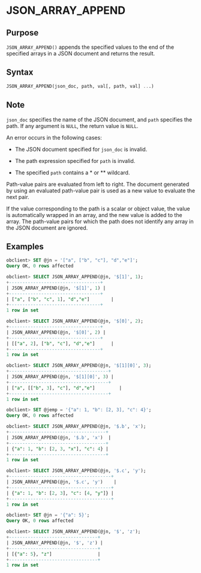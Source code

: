 # JSON_ARRAY_APPEND

## Purpose

`JSON_ARRAY_APPEND()` appends the specified values to the end of the specified arrays in a JSON document and returns the result.

## Syntax

```sql
JSON_ARRAY_APPEND(json_doc, path, val[, path, val] ...)
```

## Note

`json_doc` specifies the name of the JSON document, and `path` specifies the path. If any argument is `NULL`, the return value is `NULL`.

An error occurs in the following cases:

* The JSON document specified for `json_doc` is invalid.

* The path expression specified for `path` is invalid.

* The specified `path` contains a \* or \*\* wildcard.

Path-value pairs are evaluated from left to right. The document generated by using an evaluated path-value pair is used as a new value to evaluate the next pair.

If the value corresponding to the path is a scalar or object value, the value is automatically wrapped in an array, and the new value is added to the array. The path-value pairs for which the path does not identify any array in the JSON document are ignored.

## Examples

```sql
obclient> SET @jn = '["a", ["b", "c"], "d","e"]';
Query OK, 0 rows affected

obclient> SELECT JSON_ARRAY_APPEND(@jn, '$[1]', 1);
+----------------------------------+
| JSON_ARRAY_APPEND(@jn, '$[1]', 1) |
+----------------------------------+
| ["a", ["b", "c", 1], "d","e"]        |
+----------------------------------+
1 row in set

obclient> SELECT JSON_ARRAY_APPEND(@jn, '$[0]', 2);
+----------------------------------+
| JSON_ARRAY_APPEND(@jn, '$[0]', 2) |
+----------------------------------+
| [["a", 2], ["b", "c"], "d","e"]      |
+----------------------------------+
1 row in set

obclient> SELECT JSON_ARRAY_APPEND(@jn, '$[1][0]', 3);
+-------------------------------------+
| JSON_ARRAY_APPEND(@jn, '$[1][0]', 3) |
+-------------------------------------+
| ["a", [["b", 3], "c"], "d","e"]         |
+-------------------------------------+
1 row in set

obclient> SET @jemp = '{"a": 1, "b": [2, 3], "c": 4}';
Query OK, 0 rows affected

obclient> SELECT JSON_ARRAY_APPEND(@jn, '$.b', 'x');
+------------------------------------+
| JSON_ARRAY_APPEND(@jn, '$.b', 'x')  |
+------------------------------------+
| {"a": 1, "b": [2, 3, "x"], "c": 4} |
+------------------------------------+
1 row in set

obclient> SELECT JSON_ARRAY_APPEND(@jn, '$.c', 'y');
+--------------------------------------+
| JSON_ARRAY_APPEND(@jn, '$.c', 'y')    |
+--------------------------------------+
| {"a": 1, "b": [2, 3], "c": [4, "y"]} |
+--------------------------------------+
1 row in set

obclient> SET @jn = '{"a": 5}';
Query OK, 0 rows affected

obclient> SELECT JSON_ARRAY_APPEND(@jn, '$', 'z');
+---------------------------------+
| JSON_ARRAY_APPEND(@jn, '$', 'z') |
+---------------------------------+
| [{"a": 5}, "z"]                 |
+---------------------------------+
1 row in set
```
